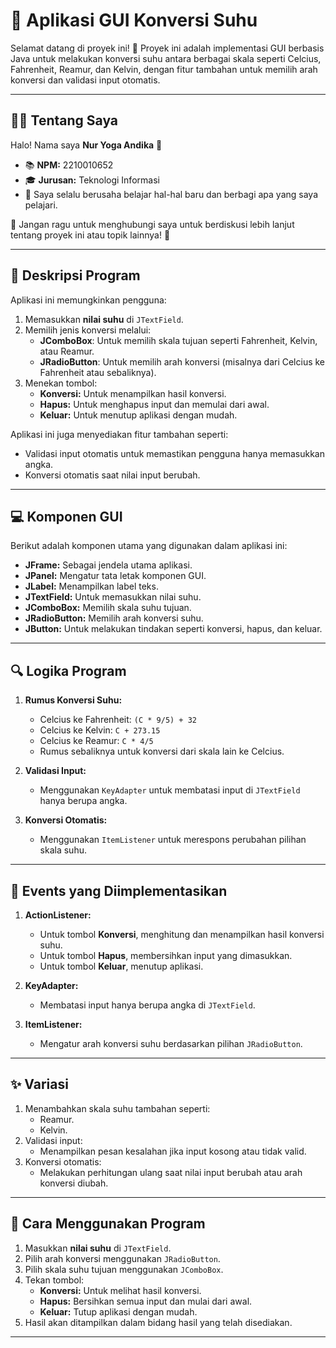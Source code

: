 # 🚀 Aplikasi GUI Konversi Suhu

Selamat datang di proyek ini! 🎉 Proyek ini adalah implementasi GUI berbasis Java untuk melakukan konversi suhu antara berbagai skala seperti Celcius, Fahrenheit, Reamur, dan Kelvin, dengan fitur tambahan untuk memilih arah konversi dan validasi input otomatis.

---

## 👨‍💻 Tentang Saya

Halo! Nama saya **Nur Yoga Andika** 👋  
- 📚 **NPM:** 2210010652  
- 🎓 **Jurusan:** Teknologi Informasi  
- 🌟 Saya selalu berusaha belajar hal-hal baru dan berbagi apa yang saya pelajari.  

💬 Jangan ragu untuk menghubungi saya untuk berdiskusi lebih lanjut tentang proyek ini atau topik lainnya! 🚀  

---

## 📝 Deskripsi Program

Aplikasi ini memungkinkan pengguna:
1. Memasukkan **nilai suhu** di `JTextField`.
2. Memilih jenis konversi melalui:
   - **JComboBox**: Untuk memilih skala tujuan seperti Fahrenheit, Kelvin, atau Reamur.
   - **JRadioButton**: Untuk memilih arah konversi (misalnya dari Celcius ke Fahrenheit atau sebaliknya).
3. Menekan tombol:
   - **Konversi:** Untuk menampilkan hasil konversi.
   - **Hapus:** Untuk menghapus input dan memulai dari awal.
   - **Keluar:** Untuk menutup aplikasi dengan mudah.

Aplikasi ini juga menyediakan fitur tambahan seperti:
- Validasi input otomatis untuk memastikan pengguna hanya memasukkan angka.
- Konversi otomatis saat nilai input berubah.

---

## 💻 Komponen GUI

Berikut adalah komponen utama yang digunakan dalam aplikasi ini:
- **JFrame:** Sebagai jendela utama aplikasi.
- **JPanel:** Mengatur tata letak komponen GUI.
- **JLabel:** Menampilkan label teks.
- **JTextField:** Untuk memasukkan nilai suhu.
- **JComboBox:** Memilih skala suhu tujuan.
- **JRadioButton:** Memilih arah konversi suhu.
- **JButton:** Untuk melakukan tindakan seperti konversi, hapus, dan keluar.

---

## 🔍 Logika Program

1. **Rumus Konversi Suhu:**
   - Celcius ke Fahrenheit: `(C * 9/5) + 32`
   - Celcius ke Kelvin: `C + 273.15`
   - Celcius ke Reamur: `C * 4/5`
   - Rumus sebaliknya untuk konversi dari skala lain ke Celcius.
   
2. **Validasi Input:**
   - Menggunakan `KeyAdapter` untuk membatasi input di `JTextField` hanya berupa angka.

3. **Konversi Otomatis:**
   - Menggunakan `ItemListener` untuk merespons perubahan pilihan skala suhu.

---

## 🎯 Events yang Diimplementasikan

1. **ActionListener:**  
   - Untuk tombol **Konversi**, menghitung dan menampilkan hasil konversi suhu.  
   - Untuk tombol **Hapus**, membersihkan input yang dimasukkan.
   - Untuk tombol **Keluar**, menutup aplikasi.

2. **KeyAdapter:**  
   - Membatasi input hanya berupa angka di `JTextField`.

3. **ItemListener:**  
   - Mengatur arah konversi suhu berdasarkan pilihan `JRadioButton`.

---

## ✨ Variasi

1. Menambahkan skala suhu tambahan seperti:
   - Reamur.
   - Kelvin.
2. Validasi input:
   - Menampilkan pesan kesalahan jika input kosong atau tidak valid.
3. Konversi otomatis:
   - Melakukan perhitungan ulang saat nilai input berubah atau arah konversi diubah.

---

## 🔧 Cara Menggunakan Program

1. Masukkan **nilai suhu** di `JTextField`.
2. Pilih arah konversi menggunakan `JRadioButton`.
3. Pilih skala suhu tujuan menggunakan `JComboBox`.
4. Tekan tombol:
   - **Konversi:** Untuk melihat hasil konversi.
   - **Hapus:** Bersihkan semua input dan mulai dari awal.
   - **Keluar:** Tutup aplikasi dengan mudah.
5. Hasil akan ditampilkan dalam bidang hasil yang telah disediakan.

---


